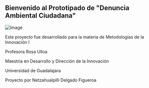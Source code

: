 ## Bienvenido al Prototipado de "Denuncia Ambiental Ciudadana"


![Image](aireanimacion.gif)

Este proyecto fue desarrollado para la materia de Metodologias de la Innovación I

Profesora Rosa Ulloa

Maestria en Desarrollo y Dirección de la Innovación

Universidad de Guadalajara

Proyecto por Netzahualpilli Delgado Figueroa

